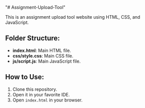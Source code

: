 "# Assignment-Upload-Tool" 

This is an assignment upload tool website using HTML, CSS, and JavaScript.

## Folder Structure:
- **index.html**: Main HTML file.
- **css/style.css**: Main CSS file.
- **js/script.js**: Main JavaScript file.

## How to Use:
1. Clone this repository.
2. Open it in your favorite IDE.
2. Open `index.html` in your browser.
